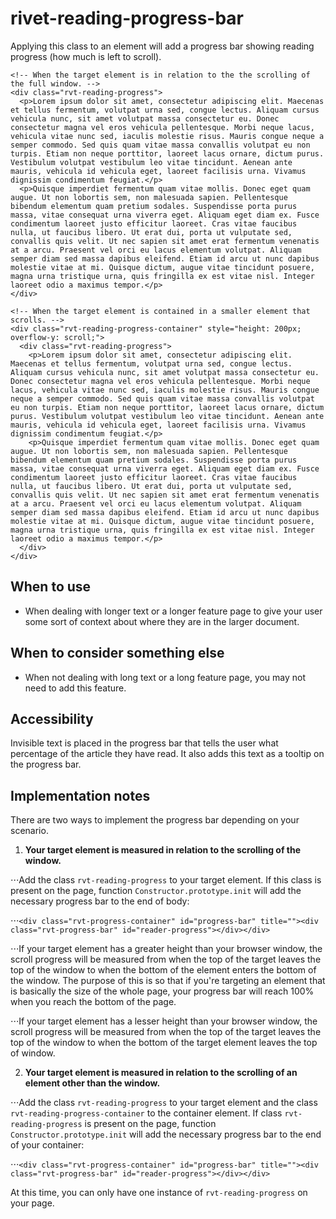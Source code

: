 # rivet-reading-progress-bar

Applying this class to an element will add a progress bar showing reading progress (how much is left to scroll).

```
<!-- When the target element is in relation to the the scrolling of the full window. -->
<div class="rvt-reading-progress">
  <p>Lorem ipsum dolor sit amet, consectetur adipiscing elit. Maecenas et tellus fermentum, volutpat urna sed, congue lectus. Aliquam cursus vehicula nunc, sit amet volutpat massa consectetur eu. Donec consectetur magna vel eros vehicula pellentesque. Morbi neque lacus, vehicula vitae nunc sed, iaculis molestie risus. Mauris congue neque a semper commodo. Sed quis quam vitae massa convallis volutpat eu non turpis. Etiam non neque porttitor, laoreet lacus ornare, dictum purus. Vestibulum volutpat vestibulum leo vitae tincidunt. Aenean ante mauris, vehicula id vehicula eget, laoreet facilisis urna. Vivamus dignissim condimentum feugiat.</p>
  <p>Quisque imperdiet fermentum quam vitae mollis. Donec eget quam augue. Ut non lobortis sem, non malesuada sapien. Pellentesque bibendum elementum quam pretium sodales. Suspendisse porta purus massa, vitae consequat urna viverra eget. Aliquam eget diam ex. Fusce condimentum laoreet justo efficitur laoreet. Cras vitae faucibus nulla, ut faucibus libero. Ut erat dui, porta ut vulputate sed, convallis quis velit. Ut nec sapien sit amet erat fermentum venenatis at a arcu. Praesent vel orci eu lacus elementum volutpat. Aliquam semper diam sed massa dapibus eleifend. Etiam id arcu ut nunc dapibus molestie vitae at mi. Quisque dictum, augue vitae tincidunt posuere, magna urna tristique urna, quis fringilla ex est vitae nisl. Integer laoreet odio a maximus tempor.</p>
</div>

<!-- When the target element is contained in a smaller element that scrolls. -->
<div class="rvt-reading-progress-container" style="height: 200px; overflow-y: scroll;">
  <div class="rvt-reading-progress">
    <p>Lorem ipsum dolor sit amet, consectetur adipiscing elit. Maecenas et tellus fermentum, volutpat urna sed, congue lectus. Aliquam cursus vehicula nunc, sit amet volutpat massa consectetur eu. Donec consectetur magna vel eros vehicula pellentesque. Morbi neque lacus, vehicula vitae nunc sed, iaculis molestie risus. Mauris congue neque a semper commodo. Sed quis quam vitae massa convallis volutpat eu non turpis. Etiam non neque porttitor, laoreet lacus ornare, dictum purus. Vestibulum volutpat vestibulum leo vitae tincidunt. Aenean ante mauris, vehicula id vehicula eget, laoreet facilisis urna. Vivamus dignissim condimentum feugiat.</p>
    <p>Quisque imperdiet fermentum quam vitae mollis. Donec eget quam augue. Ut non lobortis sem, non malesuada sapien. Pellentesque bibendum elementum quam pretium sodales. Suspendisse porta purus massa, vitae consequat urna viverra eget. Aliquam eget diam ex. Fusce condimentum laoreet justo efficitur laoreet. Cras vitae faucibus nulla, ut faucibus libero. Ut erat dui, porta ut vulputate sed, convallis quis velit. Ut nec sapien sit amet erat fermentum venenatis at a arcu. Praesent vel orci eu lacus elementum volutpat. Aliquam semper diam sed massa dapibus eleifend. Etiam id arcu ut nunc dapibus molestie vitae at mi. Quisque dictum, augue vitae tincidunt posuere, magna urna tristique urna, quis fringilla ex est vitae nisl. Integer laoreet odio a maximus tempor.</p>
  </div>
</div>
```

## When to use

* When dealing with longer text or a longer feature page to give your user some sort of context about where they are in the larger document.

## When to consider something else

* When not dealing with long text or a long feature page, you may not need to add this feature.

## Accessibility

Invisible text is placed in the progress bar that tells the user what percentage of the article they have read. It also adds this text as a tooltip on the progress bar.

## Implementation notes

There are two ways to implement the progress bar depending on your scenario.
1. **Your target element is measured in relation to the scrolling of the window.**

⋅⋅⋅Add the class `rvt-reading-progress` to your target element. If this class is present on the page, function `Constructor.prototype.init` will add the necessary progress bar to the end of body:

⋅⋅⋅```<div class="rvt-progress-container" id="progress-bar" title=""><div class="rvt-progress-bar" id="reader-progress"></div></div>```

⋅⋅⋅If your target element has a greater height than your browser window, the scroll progress will be measured from when the top of the target leaves the top of the window to when the bottom of the element enters the bottom of the window. The purpose of this is so that if you're targeting an element that is basically the size of the whole page, your progress bar will reach 100% when you reach the bottom of the page.

⋅⋅⋅If your target element has a lesser height than your browser window, the scroll progress will be measured from when the top of the target leaves the top of the window to when the bottom of the target element leaves the top of window.

2. **Your target element is measured in relation to the scrolling of an element other than the window.**

⋅⋅⋅Add the class `rvt-reading-progress` to your target element and the class `rvt-reading-progress-container` to the container element. If class `rvt-reading-progress` is present on the page, function `Constructor.prototype.init` will add the necessary progress bar to the end of your container:

⋅⋅⋅```<div class="rvt-progress-container" id="progress-bar" title=""><div class="rvt-progress-bar" id="reader-progress"></div></div>```

At this time, you can only have one instance of `rvt-reading-progress` on your page.